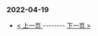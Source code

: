 ### 2022-04-19 
 

- [ < 上一页 ](https://github.com/able8/weibo-hot-record/blob/master/2022-04-18.md) -------- [ 下一页 > ](https://github.com/able8/weibo-hot-record/blob/master/2022-04-20.md)